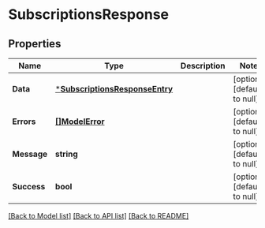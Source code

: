 # SubscriptionsResponse

## Properties
| Name        | Type                                                             | Description | Notes                        |
| ----------- | ---------------------------------------------------------------- | ----------- | ---------------------------- |
| **Data**    | [***SubscriptionsResponseEntry**](SubscriptionsResponseEntry.md) |             | [optional] [default to null] |
| **Errors**  | [**[]ModelError**](Error.md)                                     |             | [optional] [default to null] |
| **Message** | **string**                                                       |             | [optional] [default to null] |
| **Success** | **bool**                                                         |             | [optional] [default to null] |

[[Back to Model list]](../README.md#documentation-for-models) [[Back to API list]](../README.md#documentation-for-api-endpoints) [[Back to README]](../README.md)

